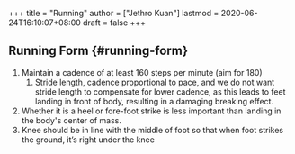 +++
title = "Running"
author = ["Jethro Kuan"]
lastmod = 2020-06-24T16:10:07+08:00
draft = false
+++

## Running Form {#running-form}

1.  Maintain a cadence of at least 160 steps per minute (aim for 180)
    1.  Stride length, cadence proportional to pace, and we do not want
        stride length to compensate for lower cadence, as this leads to
        feet landing in front of body, resulting in a damaging breaking
        effect.
2.  Whether it is a heel or fore-foot strike is less important than
    landing in the body's center of mass.
3.  Knee should be in line with the middle of foot so that when foot
    strikes the ground, it’s right under the knee
